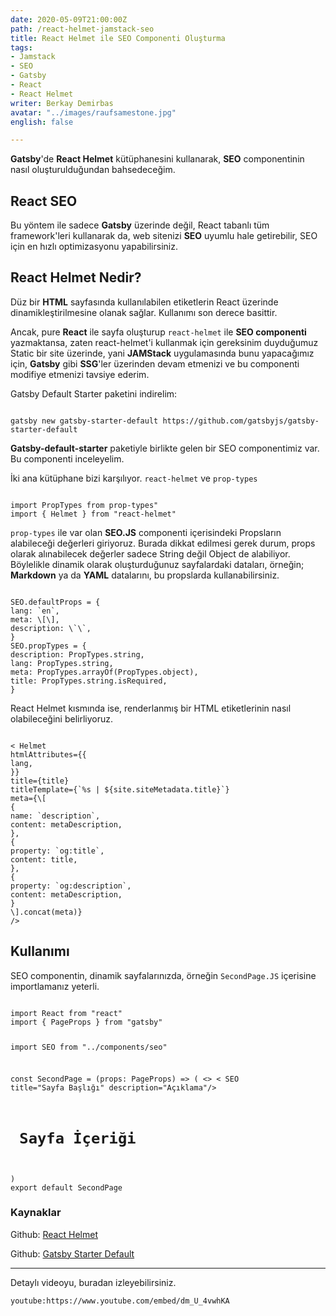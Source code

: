 ```yaml
---
date: 2020-05-09T21:00:00Z
path: /react-helmet-jamstack-seo
title: React Helmet ile SEO Componenti Oluşturma
tags:
- Jamstack
- SEO
- Gatsby
- React
- React Helmet
writer: Berkay Demirbas
avatar: "../images/raufsamestone.jpg"
english: false

---
```

**Gatsby**'de **React Helmet** kütüphanesini kullanarak, **SEO** componentinin nasıl oluşturulduğundan bahsedeceğim.

## React SEO

Bu yöntem ile sadece **Gatsby** üzerinde değil, React tabanlı tüm framework'leri kullanarak da, web sitenizi **SEO** uyumlu hale getirebilir, SEO için en hızlı optimizasyonu yapabilirsiniz.

## React Helmet Nedir?

Düz bir **HTML** sayfasında kullanılabilen etiketlerin React üzerinde dinamikleştirilmesine olanak sağlar. Kullanımı son derece basittir.

Ancak, pure **React** ile sayfa oluşturup `react-helmet` ile **SEO componenti** yazmaktansa, zaten react-helmet'i kullanmak için gereksinim duyduğumuz Static bir site üzerinde, yani **JAMStack** uygulamasında bunu yapacağımız için, **Gatsby** gibi **SSG**'ler üzerinden devam etmenizi ve bu componenti modifiye etmenizi tavsiye ederim.

Gatsby Default Starter paketini indirelim:

<deckgo-highlight-code>
<code slot="code">
gatsby new gatsby-starter-default https://github.com/gatsbyjs/gatsby-starter-default
</code>
</deckgo-highlight-code>

**Gatsby-default-starter** paketiyle birlikte gelen bir SEO componentimiz var. Bu componenti inceleyelim.

İki ana kütüphane bizi karşılıyor. `react-helmet` ve `prop-types`

<deckgo-highlight-code>
<code slot="code">
import PropTypes from prop-types"
import { Helmet } from "react-helmet"
</code>
</deckgo-highlight-code>

`prop-types` ile var olan **SEO.JS** componenti içerisindeki Propsların alabileceği değerleri giriyoruz. Burada dikkat edilmesi gerek durum, props olarak alınabilecek değerler sadece String değil Object de alabiliyor. Böylelikle dinamik olarak oluşturduğunuz sayfalardaki dataları, örneğin; **Markdown** ya da **YAML** datalarını, bu propslarda kullanabilirsiniz.

<deckgo-highlight-code>
<code slot="code">
SEO.defaultProps = {
lang: `en`,
meta: \[\],
description: \`\`,
}
SEO.propTypes = {
description: PropTypes.string,
lang: PropTypes.string,
meta: PropTypes.arrayOf(PropTypes.object),
title: PropTypes.string.isRequired,
}
</code>
</deckgo-highlight-code>

React Helmet kısmında ise, renderlanmış bir HTML etiketlerinin nasıl olabileceğini belirliyoruz.

<deckgo-highlight-code highlight-lines="9,10">
<code slot="code">
< Helmet
htmlAttributes={{
lang,
}}
title={title}
titleTemplate={`%s | ${site.siteMetadata.title}`}
meta={\[
{
name: `description`,
content: metaDescription,
},
{
property: `og:title`,
content: title,
},
{
property: `og:description`,
content: metaDescription,
}
\].concat(meta)}
/>
</code>
</deckgo-highlight-code>

## Kullanımı

SEO componentin, dinamik sayfalarınızda, örneğin `SecondPage.JS` içerisine importlamanız yeterli.

<deckgo-highlight-code highlight-lines="1,2, 6,6">
<code slot="code">
import React from "react"
import { PageProps } from "gatsby"

import SEO from "../components/seo"

const SecondPage = (props: PageProps) => (
<>
< SEO  title="Sayfa Başlığı"  description="Açıklama"/>
<h1> Sayfa İçeriği</h1>
</>
)
export default SecondPage
</code>
</deckgo-highlight-code>

### Kaynaklar

Github: <a href='https://github.com/nfl/react-helmet' rel="noopener noreferrer" target='_blank'>React Helmet</a>

Github: <a href='https://github.com/gatsbyjs/gatsby-starter-default'>Gatsby Starter Default</a>

***

Detaylı videoyu, buradan izleyebilirsiniz.

`youtube:https://www.youtube.com/embed/dm_U_4vwhKA`
